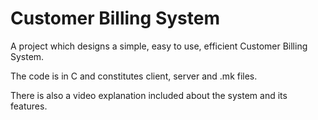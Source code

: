 # __Customer Billing System__ #

A project which designs a simple, easy to use, efficient Customer Billing System.

The code is in C and constitutes client, server and .mk files.

There is also a video explanation included about the system and its features.

